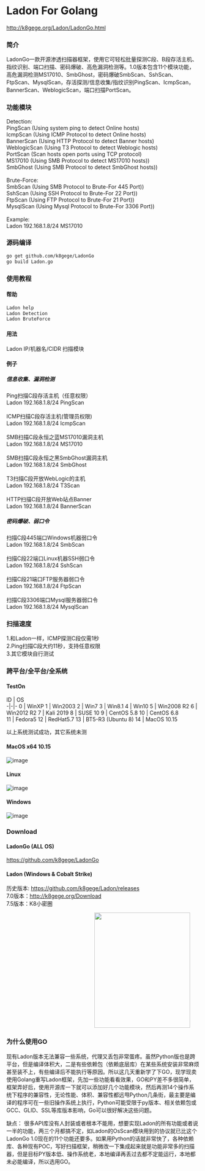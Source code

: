# Ladon For Golang

http://k8gege.org/Ladon/LadonGo.html

### 简介
LadonGo一款开源渗透扫描器框架，使用它可轻松批量探测C段、B段存活主机、指纹识别、端口扫描、密码爆破、高危漏洞检测等。1.0版本包含11个模块功能，高危漏洞检测MS17010、SmbGhost，密码爆破SmbScan、SshScan、FtpScan、MysqlScan，存活探测/信息收集/指纹识别PingScan、IcmpScan，BannerScan、WeblogicScan，端口扫描PortScan。

### 功能模块

Detection:<br>
PingScan        (Using system ping to detect Online hosts)<br>
IcmpScan        (Using ICMP Protocol to detect Online hosts)<br>
BannerScan      (Using HTTP Protocol to detect Banner hosts)<br>
WeblogicScan    (Using T3 Protocol to detect Weblogic hosts)<br>
PortScan        (Scan hosts open ports using TCP protocol)<br>
MS17010         (Using SMB Protocol to detect MS17010 hosts))<br>
SmbGhost        (Using SMB Protocol to detect SmbGhost hosts))<br>
<br>
Brute-Force:<br>
SmbScan         (Using SMB Protocol to Brute-For 445 Port))<br>
SshScan         (Using SSH Protocol to Brute-For 22 Port))<br>
FtpScan         (Using FTP Protocol to Brute-For 21 Port))<br>
MysqlScan       (Using Mysql Protocol to Brute-For 3306 Port))<br>
<br>
Example:<br>
Ladon 192.168.1.8/24 MS17010

### 源码编译
```Bash
go get github.com/k8gege/LadonGo
go build Ladon.go
```

### 使用教程

#### 帮助
```Bash
Ladon help
Ladon Detection
Ladon BruteForce
```

#### 用法
Ladon IP/机器名/CIDR 扫描模块

#### 例子

##### 信息收集、漏洞检测

Ping扫描C段存活主机（任意权限）<br>
Ladon 192.168.1.8/24 PingScan<br>
<br>
ICMP扫描C段存活主机(管理员权限)<br>
Ladon 192.168.1.8/24 IcmpScan<br>
<br>
SMB扫描C段永恒之蓝MS17010漏洞主机<br>
Ladon 192.168.1.8/24 MS17010<br>
<br>
SMB扫描C段永恒之黑SmbGhost漏洞主机<br>
Ladon 192.168.1.8/24 SmbGhost<br>
<br>
T3扫描C段开放WebLogic的主机<br>
Ladon 192.168.1.8/24 T3Scan<br>
<br>
HTTP扫描C段开放Web站点Banner<br>
Ladon 192.168.1.8/24 BannerScan


##### 密码爆破、弱口令
扫描C段445端口Windows机器弱口令<br>
Ladon 192.168.1.8/24 SmbScan<br>
<br>
扫描C段22端口Linux机器SSH弱口令<br>
Ladon 192.168.1.8/24 SshScan<br>
<br>
扫描C段21端口FTP服务器弱口令<br>
Ladon 192.168.1.8/24 FtpScan<br>
<br>
扫描C段3306端口Mysql服务器弱口令<br>
Ladon 192.168.1.8/24 MysqlScan


### 扫描速度
1.和Ladon一样，ICMP探测C段仅需1秒<br>
2.Ping扫描C段大约11秒，支持任意权限<br>
3.其它模块自行测试<br>

### 跨平台/全平台/全系统

#### TestOn

ID | OS  
-|-|-
0 | WinXP
1 | Win2003
2 | Win7
3 | Win8.1
4 | Win10
5 | Win2008 R2
6 | Win2012 R2
7 | Kali 2019
8 | SUSE 10
9 | CentOS 5.8
10 | CentOS 6.8  
11 | Fedora5
12 | RedHat5.7 
13 | BT5-R3  (Ubuntu 8)
14 | MacOS 10.15

以上系统测试成功，其它系统未测


#### MacOS x64 10.15
![image](http://k8gege.org/k8img/LadonGo/MacMS17010.png)

#### Linux
![image](http://k8gege.org/k8img/LadonGo/LnxMS17010.PNG)

#### Windows
![image](http://k8gege.org/k8img/LadonGo/WinMS17010.PNG)

### Download

#### LadonGo (ALL OS)
https://github.com/k8gege/LadonGo

#### Ladon (Windows & Cobalt Strike)

历史版本: https://github.com/k8gege/Ladon/releases<br>
7.0版本：http://k8gege.org/Download<br>
7.5版本：K8小密圈<br>

<div style="text-align: center; width: 710px; border: green solid 0px;">
<img alt="" src="http://k8gege.org/img/k8team.jpg" style="display: inline-block;width: 250px;height: 300px;" />
</div>

### 为什么使用GO
现有Ladon版本无法兼容一些系统，代理又丢包非常蛋疼。虽然Python版也是跨平台，但是编译体积大，二是有些依赖包（依赖底层库）在某些系统安装非常麻烦甚至装不上，有些编译后不能执行等原因。所以这几天重新学了下GO，现学现卖使用Golang重写Ladon框架，先加一些功能看看效果，GO和PY差不多很简单，框架弄好后，使用开源库一下就可以添加好几个功能模块，然后再测14个操作系统下程序的兼容性，无论性能、体积、兼容性都远甩Python几条街，最主要是编译的程序可在一些旧操作系统上执行，Python可能受限于py版本、相关依赖包或GCC、GLID、SSL等库版本影响，Go可以很好解决这些问题。

缺点： 很多API库没有人封装或者根本不能用，想要实现Ladon的所有功能或者说一半的功能，两三个月都搞不定，如Ladon的OsScan模块用到的协议就已比这个LadonGo 1.0现在的11个功能还要多。如果用Python的话就非常快了，各种依赖库、各种现有POC，写好扫描框架，稍微改一下集成起来就是功能非常多的扫描器，但是目标PY版本低、操作系统老，本地编译再丢过去都不定能运行，本地都未必能编译，所以选用GO。
